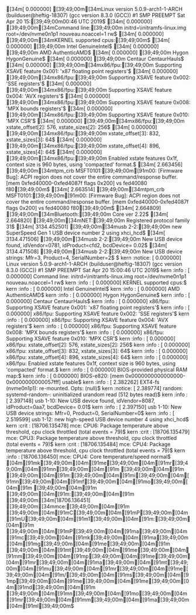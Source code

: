 [34m[    0.000000] [39;49;00m[34mLinux version 5.0.9-arch1-1-ARCH (builduser@heftig-18307) (gcc version 8.3.0 (GCC)) #1 SMP PREEMPT Sat Apr 20 15:[39;49;00m00:46 UTC 2019$
[34m[    0.000000] [39;49;00m[34mCommand line:[39;49;00m initrd=\initramfs-linux.img root=/dev/nvme0n1p1 nouveau.noaccel=1 rw$
[34m[    0.000000] [39;49;00m[34mKERNEL supported cpus:[39;49;00m$
[34m[    0.000000] [39;49;00m  Intel GenuineIntel$
[34m[    0.000000] [39;49;00m  AMD AuthenticAMD$
[34m[    0.000000] [39;49;00m  Hygon HygonGenuine$
[34m[    0.000000] [39;49;00m  Centaur CentaurHauls$
[34m[    0.000000] [39;49;00m[34mx86/fpu:[39;49;00m Supporting XSAVE feature 0x001: 'x87 floating point registers'$
[34m[    0.000000] [39;49;00m[34mx86/fpu:[39;49;00m Supporting XSAVE feature 0x002: 'SSE registers'$
[34m[    0.000000] [39;49;00m[34mx86/fpu:[39;49;00m Supporting XSAVE feature 0x004: 'AVX registers'$
[34m[    0.000000] [39;49;00m[34mx86/fpu:[39;49;00m Supporting XSAVE feature 0x008: 'MPX bounds registers'$
[34m[    0.000000] [39;49;00m[34mx86/fpu:[39;49;00m Supporting XSAVE feature 0x010: 'MPX CSR'$
[34m[    0.000000] [39;49;00m[34mx86/fpu:[39;49;00m xstate_offset[2]:  576, xstate_sizes[2]:  256$
[34m[    0.000000] [39;49;00m[34mx86/fpu:[39;49;00m xstate_offset[3]:  832, xstate_sizes[3]:   64$
[34m[    0.000000] [39;49;00m[34mx86/fpu:[39;49;00m xstate_offset[4]:  896, xstate_sizes[4]:   64$
[34m[    0.000000] [39;49;00m[34mx86/fpu:[39;49;00m Enabled xstate features 0x1f, context size is 960 bytes, using 'compacted' format.$
[34m[    2.663456] [39;49;00m[34mtpm_crb MSFT0101:[39;49;00m[91m00: [Firmware Bug]: ACPI region does not cover the entire command/response buffer. [mem 0xfed40000-0xfed4087f flags 0x200] vs fed40080 f80[39;49;00m$
[34m[    2.663514] [39;49;00m[34mtpm_crb MSFT0101:[39;49;00m[91m00: [Firmware Bug]: ACPI region does not cover the entire command/response buffer. [mem 0xfed40000-0xfed4087f flags 0x200] vs fed40080 f80[39;49;00m$
[34m[    2.664809] [39;49;00m[34mBluetooth:[39;49;00m Core ver 2.22$
[34m[    2.664820] [39;49;00m[34mNET:[39;49;00m Registered protocol family 31$
[34m[ 3134.452501] [39;49;00m[34musb 2-2:[39;49;00m new SuperSpeed Gen 1 USB device number 2 using xhci_hcd$
[34m[ 3134.471506] [39;49;00m[34musb 2-2:[39;49;00m New USB device found, idVendor=0781, idProduct=cfd2, bcdDevice= 0.02$
[34m[ 3134.471508] [39;49;00m[34musb 2-2:[39;49;00m New USB device strings: Mfr=3, Product=4, SerialNumber=2$
$
kern  :notice: [    0.000000] Linux version 5.0.9-arch1-1-ARCH (builduser@heftig-18307) (gcc version 8.3.0 (GCC)) #1 SMP PREEMPT Sat Apr 20 15:00:46 UTC 2019$
kern  :info  : [    0.000000] Command line: initrd=\initramfs-linux.img root=/dev/nvme0n1p1 nouveau.noaccel=1 rw$
kern  :info  : [    0.000000] KERNEL supported cpus:$
kern  :info  : [    0.000000]   Intel GenuineIntel$
kern  :info  : [    0.000000]   AMD AuthenticAMD$
kern  :info  : [    0.000000]   Hygon HygonGenuine$
kern  :info  : [    0.000000]   Centaur CentaurHauls$
kern  :info  : [    0.000000] x86/fpu: Supporting XSAVE feature 0x001: 'x87 floating point registers'$
kern  :info  : [    0.000000] x86/fpu: Supporting XSAVE feature 0x002: 'SSE registers'$
kern  :info  : [    0.000000] x86/fpu: Supporting XSAVE feature 0x004: 'AVX registers'$
kern  :info  : [    0.000000] x86/fpu: Supporting XSAVE feature 0x008: 'MPX bounds registers'$
kern  :info  : [    0.000000] x86/fpu: Supporting XSAVE feature 0x010: 'MPX CSR'$
kern  :info  : [    0.000000] x86/fpu: xstate_offset[2]:  576, xstate_sizes[2]:  256$
kern  :info  : [    0.000000] x86/fpu: xstate_offset[3]:  832, xstate_sizes[3]:   64$
kern  :info  : [    0.000000] x86/fpu: xstate_offset[4]:  896, xstate_sizes[4]:   64$
kern  :info  : [    0.000000] x86/fpu: Enabled xstate features 0x1f, context size is 960 bytes, using 'compacted' format.$
kern  :info  : [    0.000000] BIOS-provided physical RAM map:$
kern  :info  : [    0.000000] BIOS-e820: [mem 0x0000000000000000-0x0000000000057fff] usable$
kern  :info  : [    2.382262] EXT4-fs (nvme0n1p1): re-mounted. Opts: (null)$
kern  :notice: [    2.389774] random: systemd-random-: uninitialized urandom read (512 bytes read)$
kern  :info  : [    2.397148] usb 1-10: New USB device found, idVendor=8087, idProduct=0aa7, bcdDevice= 0.01$
kern  :info  : [    2.397150] usb 1-10: New USB device strings: Mfr=0, Product=0, SerialNumber=0$
kern  :info  : [    2.519599] usb 1-12: new high-speed USB device number 4 using xhci_hcd$
kern  :crit  : [18706.135478] mce: CPU6: Package temperature above threshold, cpu clock throttled (total events = 79)$
kern  :crit  : [18706.135479] mce: CPU3: Package temperature above threshold, cpu clock throttled (total events = 79)$
kern  :crit  : [18706.135484] mce: CPU4: Package temperature above threshold, cpu clock throttled (total events = 79)$
kern  :info  : [18706.136450] mce: CPU4: Core temperature/speed normal$
[04m[91mk[39;49;00m[04m[91me[39;49;00m[04m[91mr[39;49;00m[04m[91mn[39;49;00m[04m[91m [39;49;00m[04m[91m [39;49;00m[04m[91m:[39;49;00m[04m[91mi[39;49;00m[04m[91mn[39;49;00m[04m[91mf[39;49;00m[04m[91mo[39;49;00m[04m[91m [39;49;00m[04m[91m [39;49;00m[04m[91m:[39;49;00m[04m[91m [39;49;00m[34m[18706.136451] [39;49;00m[34mmce:[39;49;00m[04m[91m [39;49;00m[04m[91mC[39;49;00m[04m[91mP[39;49;00m[04m[91mU[39;49;00m[04m[91m1[39;49;00m[04m[91m:[39;49;00m[04m[91m [39;49;00m[04m[91mP[39;49;00m[04m[91ma[39;49;00m[04m[91mc[39;49;00m[04m[91mk[39;49;00m[04m[91ma[39;49;00m[04m[91mg[39;49;00m[04m[91me[39;49;00m[04m[91m [39;49;00m[04m[91mt[39;49;00m[04m[91me[39;49;00m[04m[91mm[39;49;00m[04m[91mp[39;49;00m[04m[91me[39;49;00m[04m[91mr[39;49;00m[04m[91ma[39;49;00m[04m[91mt[39;49;00m[04m[91mu[39;49;00m[04m[91mr[39;49;00m[04m[91me[39;49;00m[04m[91m/[39;49;00m[04m[91ms[39;49;00m[04m[91mp[39;49;00m[04m[91me[39;49;00m[04m[91me[39;49;00m[04m[91md[39;49;00m[04m[91m [39;49;00m[04m[91mn[39;49;00m[04m[91mo[39;49;00m[04m[91mr[39;49;00m[04m[91mm[39;49;00m[04m[91ma[39;49;00m[04m[91ml[39;49;00m$
